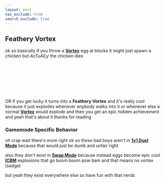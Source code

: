 ```yaml
---
layout: post
nav_exclude: true
search_exclude: true
---
```

**Feathery Vortex**
---

ok so basically if you throw a **[Vortex](https://zeroniaserver.github.io/RocketRidersWiki/utilities/vortex)** egg at blocks it might just spawn a chicken but *AcTuAlLy* the chicken dies

<br>
<br>
<br>
<br>
<br>
<br>

OR if you get lucky it turns into a **Feathery Vortex** and it's really cool because it just explodes whenever anybody walks into it or whenever else a normal **[Vortex](https://zeroniaserver.github.io/RocketRidersWiki/utilities/vortex)** would explode and then you get an epic hidden achievement and yeah that's about it thanks for reading

### Gamemode Specific Behavior

oh crap wait there's more right ok so these bad boys aren't in **[1v1 Duel Mode](https://zeroniaserver.github.io/RocketRidersWiki/gamemodes/duel)** because that would just be dumb and unfair right

also they don't exist in **[Swap Mode](https://zeroniaserver.github.io/RocketRidersWiki/gamemodes/swap)** because instead eggs become epic cool **[ICBM](https://zeroniaserver.github.io/RocketRidersWiki/gamemodes/swap#ICBM)** explosions that go boom boom pow bam and that means no vortex (sadge)

but yeah they exist everywhere else so have fun with that nerds